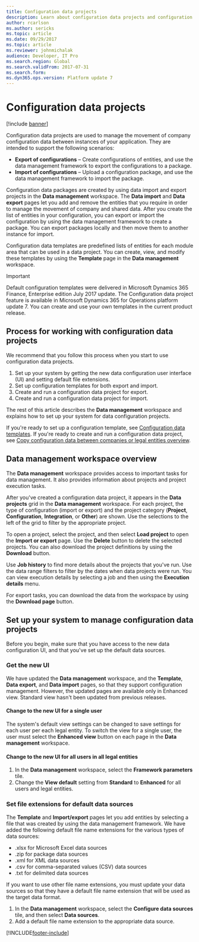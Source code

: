 ```yaml
---
title: Configuration data projects
description: Learn about configuration data projects and configuration data templates, including a data management workspace overview.
author: rcarlson
ms.author: sericks
ms.topic: article
ms.date: 09/29/2017
ms.topic: article
ms.reviewer: johnmichalak
audience: Developer, IT Pro
ms.search.region: Global
ms.search.validFrom: 2017-07-31
ms.search.form: 
ms.dyn365.ops.version: Platform update 7
---
```


# Configuration data projects

[!include [banner](../includes/banner.md)]


Configuration data projects are used to manage the movement of company configuration data between instances of your application. They are intended to support the following scenarios:

- **Export of configurations** – Create configurations of entities, and use the data management framework to export the configurations to a package.
- **Import of configurations** – Upload a configuration package, and use the data management framework to import the package.

Configuration data packages are created by using data import and export projects in the **Data management** workspace. The **Data import** and **Data export** pages let you add and remove the entities that you require in order to manage the movement of company and shared data. After you create the list of entities in your configuration, you can export or import the configuration by using the data management framework to create a package. You can export packages locally and then move them to another instance for import.

Configuration data templates are predefined lists of entities for each module area that can be used in a data project. You can create, view, and modify these templates by using the **Template** page in the **Data management** workspace.

> [!IMPORTANT]
> Default configuration templates were delivered in Microsoft Dynamics 365 Finance, Enterprise edition July 2017 update. The Configuration data project feature is available in Microsoft Dynamics 365 for Operations platform update 7. You can create and use your own templates in the current product release.

## Process for working with configuration data projects
We recommend that you follow this process when you start to use configuration data projects.

1. Set up your system by getting the new data configuration user interface (UI) and setting default file extensions.
2. Set up configuration templates for both export and import.
3. Create and run a configuration data project for export.
4. Create and run a configuration data project for import.

The rest of this article describes the **Data management** workspace and explains how to set up your system for data configuration projects.

If you're ready to set up a configuration template, see [Configuration data templates](configuration-data-templates.md). If you're ready to create and run a configuration data project, see [Copy configuration data between companies or legal entities overview](copy-configuration.md).

## Data management workspace overview
The **Data management** workspace provides access to important tasks for data management. It also provides information about projects and project execution tasks.

After you've created a configuration data project, it appears in the **Data projects** grid in the **Data management** workspace. For each project, the type of configuration (import or export) and the project category (**Project**, **Configuration**, **Integration**, or **Other**) are shown. Use the selections to the left of the grid to filter by the appropriate project.

To open a project, select the project, and then select **Load project** to open the **Import or export** page. Use the **Delete** button to delete the selected projects. You can also download the project definitions by using the **Download** button.

Use **Job history** to find more details about the projects that you've run. Use the data range filters to filter by the dates when data projects were run. You can view execution details by selecting a job and then using the **Execution details** menu.

For export tasks, you can download the data from the workspace by using the **Download page** button.

## Set up your system to manage configuration data projects
Before you begin, make sure that you have access to the new data configuration UI, and that you've set up the default data sources.

### Get the new UI
We have updated the **Data management** workspace, and the **Template**, **Data export**, and **Data import** pages, so that they support configuration management. However, the updated pages are available only in Enhanced view. Standard view hasn't been updated from previous releases.

#### Change to the new UI for a single user
The system's default view settings can be changed to save settings for each user per each legal entity. To switch the view for a single user, the user must select the **Enhanced view** button on each page in the **Data management** workspace.

#### Change to the new UI for all users in all legal entities
1. In the **Data management** workspace, select the **Framework parameters** tile.
2. Change the **View default** setting from **Standard** to **Enhanced** for all users and legal entities.

### Set file extensions for default data sources
The **Template** and **Import/export** pages let you add entities by selecting a file that was created by using the data management framework. We have added the following default file name extensions for the various types of data sources:

- .xlsx for Microsoft Excel data sources
- .zip for package data sources
- .xml for XML data sources
- .csv for comma-separated values (CSV) data sources
- .txt for delimited data sources

If you want to use other file name extensions, you must update your data sources so that they have a default file name extension that will be used as the target data format.

1. In the **Data management** workspace, select the **Configure data sources** tile, and then select **Data sources**.
2. Add a default file name extension to the appropriate data source.


[!INCLUDE[footer-include](../../../includes/footer-banner.md)]

